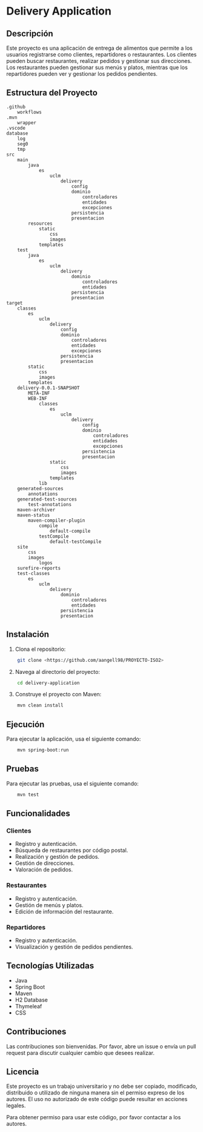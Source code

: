 # Delivery Application

## Descripción

Este proyecto es una aplicación de entrega de alimentos que permite a los usuarios registrarse como clientes, repartidores o restaurantes. Los clientes pueden buscar restaurantes, realizar pedidos y gestionar sus direcciones. Los restaurantes pueden gestionar sus menús y platos, mientras que los repartidores pueden ver y gestionar los pedidos pendientes.

## Estructura del Proyecto

    .github
        workflows
    .mvn
        wrapper
    .vscode
    database
        log
        seg0
        tmp
    src
        main
            java
                es
                    uclm
                        delivery
                            config
                            dominio
                                controladores
                                entidades
                                excepciones
                            persistencia
                            presentacion
            resources
                static
                    css
                    images
                templates
        test
            java
                es
                    uclm
                        delivery
                            dominio
                                controladores
                                entidades
                            persistencia
                            presentacion
    target
        classes
            es
                uclm
                    delivery
                        config
                        dominio
                            controladores
                            entidades
                            excepciones
                        persistencia
                        presentacion
            static
                css
                images
            templates
        delivery-0.0.1-SNAPSHOT
            META-INF
            WEB-INF
                classes
                    es
                        uclm
                            delivery
                                config
                                dominio
                                    controladores
                                    entidades
                                    excepciones
                                persistencia
                                presentacion
                    static
                        css
                        images
                    templates
                lib
        generated-sources
            annotations
        generated-test-sources
            test-annotations
        maven-archiver
        maven-status
            maven-compiler-plugin
                compile
                    default-compile
                testCompile
                    default-testCompile
        site
            css
            images
                logos
        surefire-reports
        test-classes
            es
                uclm
                    delivery
                        dominio
                            controladores
                            entidades
                        persistencia
                        presentacion

## Instalación

1. Clona el repositorio:
```sh
    git clone <https://github.com/aangell98/PROYECTO-ISO2>
```

2. Navega al directorio del proyecto:
```sh
    cd delivery-application
```

3. Construye el proyecto con Maven:
```sh
    mvn clean install
```

## Ejecución

Para ejecutar la aplicación, usa el siguiente comando:
```sh
    mvn spring-boot:run
```

## Pruebas

Para ejecutar las pruebas, usa el siguiente comando:
```sh
    mvn test
```
## Funcionalidades

### Clientes

- Registro y autenticación.
- Búsqueda de restaurantes por código postal.
- Realización y gestión de pedidos.
- Gestión de direcciones.
- Valoración de pedidos.

### Restaurantes

- Registro y autenticación.
- Gestión de menús y platos.
- Edición de información del restaurante.

### Repartidores

- Registro y autenticación.
- Visualización y gestión de pedidos pendientes.

## Tecnologías Utilizadas

- Java
- Spring Boot
- Maven
- H2 Database
- Thymeleaf
- CSS

## Contribuciones

Las contribuciones son bienvenidas. Por favor, abre un issue o envía un pull request para discutir cualquier cambio que desees realizar.

## Licencia

Este proyecto es un trabajo universitario y no debe ser copiado, modificado, distribuido o utilizado de ninguna manera sin el permiso expreso de los autores. El uso no autorizado de este código puede resultar en acciones legales.

Para obtener permiso para usar este código, por favor contactar a los autores.